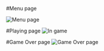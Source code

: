 
#Menu page

![Menu page](https://user-images.githubusercontent.com/100926289/221930574-a99ef7a1-1966-4e01-9472-47bf7af5f3aa.png)

#Playing page
![In game](https://user-images.githubusercontent.com/100926289/221930787-792e5404-9c4a-46b2-ba3a-6cbd3c9feb7d.png)

#Game Over page
![Game Over page](https://user-images.githubusercontent.com/100926289/221931155-95db272b-8607-483f-b10d-4b8a39401125.png)
